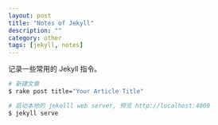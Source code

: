 ```yaml
---
layout: post
title: "Notes of Jekyll"
description: ""
category: other
tags: [jekyll, notes]
---
```



记录一些常用的 Jekyll 指令。

```bash
# 新建文章
$ rake post title="Your Article Title"

# 启动本地的 jekelll web server, 预览 http://localhost:4000
$ jekyll serve

```
